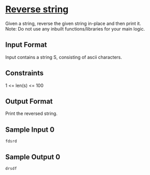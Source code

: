 # [Reverse string](https://www.hackerrank.com/contests/smart-interviews-basic/challenges/si-basic-reverse-string/problem)

Given a string, reverse the given string in-place and then print it.</br>
Note: Do not use any inbuilt functions/libraries for your main logic.

## Input Format

Input contains a string S, consisting of ascii characters.

## Constraints

1 <= len(s) <= 100

## Output Format

Print the reversed string.

## Sample Input 0
```
fdsrd
```
## Sample Output 0
```
drsdf
```